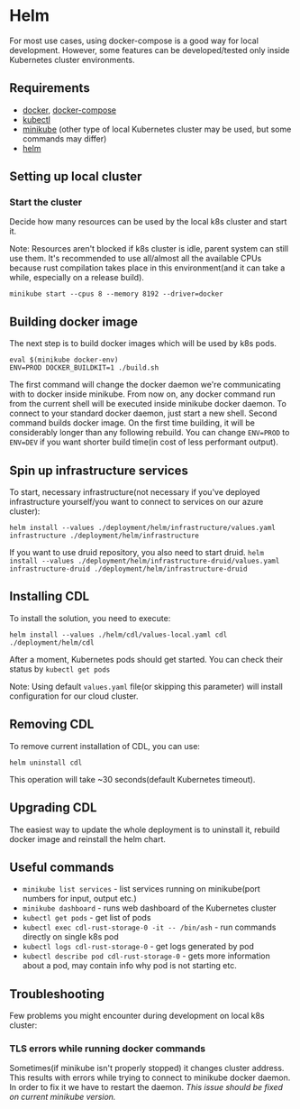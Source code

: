 
# Helm
For most use cases, using docker-compose is a good way for local development. However, some features can be developed/tested only inside Kubernetes cluster environments.
## Requirements
- [docker][docker-www], [docker-compose][docker-compose-www]
- [kubectl][kubectl-www]
- [minikube][minikube-www] (other type of local Kubernetes cluster may be used, but some commands may differ)
- [helm][helm-www]

## Setting up local cluster
### Start the cluster
Decide how many resources can be used by the local k8s cluster and start it.

Note: Resources aren't blocked if k8s cluster is idle, parent system can still use them. It's recommended to use all/almost all the available CPUs because rust compilation takes place in this environment(and it can take a while, especially on a release build).

`minikube start --cpus 8 --memory 8192 --driver=docker`

## Building docker image
The next step is to build docker images which will be used by k8s pods.

```shell
eval $(minikube docker-env)
ENV=PROD DOCKER_BUILDKIT=1 ./build.sh
```

The first command will change the docker daemon we're communicating with to docker inside minikube. From now on, any docker command run from the current shell will be executed inside minikube docker daemon. To connect to your standard docker daemon, just start a new shell. Second command builds docker image. On the first time building, it will be considerably longer than any following rebuild. You can change `ENV=PROD` to `ENV=DEV` if you want shorter build time(in cost of less performant output).

## Spin up infrastructure services
To start, necessary infrastructure(not necessary if you've deployed infrastructure yourself/you want to connect to
services on our azure cluster):

`helm install --values ./deployment/helm/infrastructure/values.yaml infrastructure ./deployment/helm/infrastructure`

If you want to use druid repository, you also need to start druid.
`helm install --values ./deployment/helm/infrastructure-druid/values.yaml infrastructure-druid ./deployment/helm/infrastructure-druid`

## Installing CDL
To install the solution, you need to execute:

`helm install --values ./helm/cdl/values-local.yaml cdl ./deployment/helm/cdl`

After a moment, Kubernetes pods should get started. You can check their status by `kubectl get pods`

Note: Using default `values.yaml` file(or skipping this parameter) will install configuration for our cloud cluster.
## Removing CDL
To remove current installation of CDL, you can use:

`helm uninstall cdl`

This operation will take ~30 seconds(default Kubernetes timeout).
## Upgrading CDL
The easiest way to update the whole deployment is to uninstall it, rebuild docker image and reinstall the helm chart.

## Useful commands
- `minikube list services` - list services running on minikube(port numbers for input, output etc.)
- `minikube dashboard` - runs web dashboard of the Kubernetes cluster
- `kubectl get pods` - get list of pods
- `kubectl exec cdl-rust-storage-0 -it -- /bin/ash` - run commands directly on single k8s pod
- `kubectl logs cdl-rust-storage-0` - get logs generated by pod
- `kubectl describe pod cdl-rust-storage-0` - gets more information about a pod, may contain info why pod is not
  starting etc.

## Troubleshooting
Few problems you might encounter during development on local k8s cluster:

### TLS errors while running docker commands
Sometimes(if minikube isn't properly stopped) it changes cluster address. This results with errors while trying to
connect to minikube docker daemon. In order to fix it we have to restart the daemon.
_This issue should be fixed on current minikube version._

[docker-www]: https://docs.docker.com/engine/install/
[docker-compose-www]: https://docs.docker.com/compose/install/
[kubectl-www]: https://kubernetes.io/docs/tasks/tools/install-kubectl/
[minikube-www]: https://kubernetes.io/docs/tasks/tools/install-minikube/
[helm-www]: https://helm.sh/docs/intro/install/
